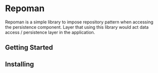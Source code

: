 # Repoman

Repoman is a simple library to impose repository pattern
when accessing the persistence component. Layer that using this library would act data access / persistence layer in the application.

## Getting Started


## Installing


